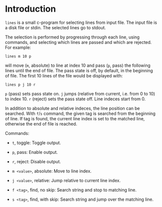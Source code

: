 # Introduction

`lines` is a small c-program for selecting lines from input file. The
input file is a disk file or stdin. The selected lines go to stdout.

The selection is performed by progressing through each line, using
commands, and selecting which lines are passed and which are rejected.
For example:

    lines m 10 p

will move (`m`, absolute) to line at index 10 and pass (`p`, pass) the
following lines until the end of file. The pass state is off, by
default, in the beginning of file. The first 10 lines of the file
would be displayed with:

    lines p j 10 r

`p` (pass) sets pass state on. `j` jumps (relative from current, i.e.
from 0 to 10) to index 10. `r` (reject) sets the pass state off. Line
indeces start from 0.

In addition to absolute and relative indeces, the line position can be
searched. With `f`/`s` command, the given tag is searched from the
beginning of line. If tag is found, the current line index is set to
the matched line, otherwise the end of file is reached.

Commands:

* `t`, toggle: Toggle output.

* `p`, pass: Enable output.

* `r`, reject: Disable output.

* `m <value>`, absolute: Move to line index.

* `j <value>`, relative: Jump relative to current line index.

* `f <tag>`, find, no skip: Search string and stop to matching line.

* `s <tag>`, find, with skip: Search string and jump over the matching
  line.
